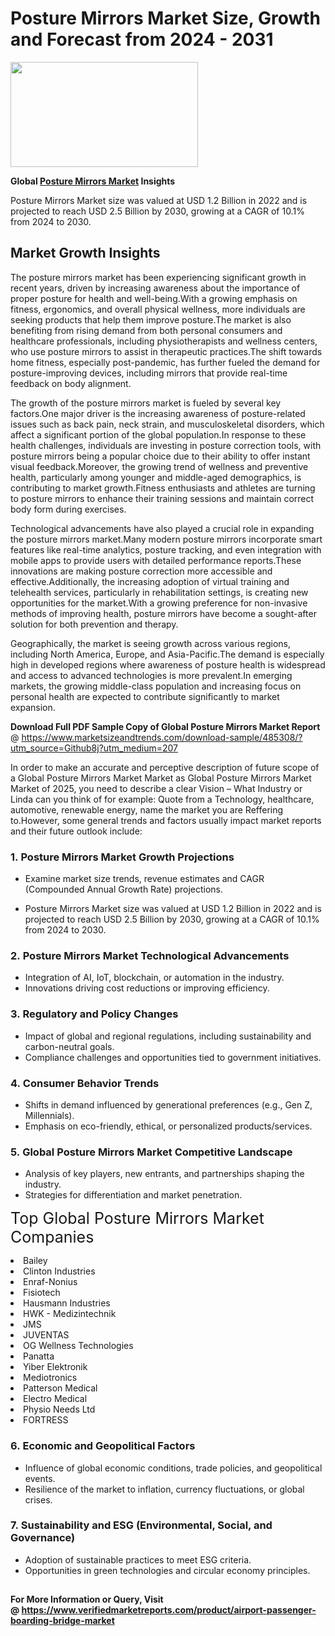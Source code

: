 <H1>Posture Mirrors Market Size, Growth and Forecast from 2024 - 2031</H1><img class="aligncenter size-medium wp-image-584254" src="https://thirdeyenews.in/wp-content/uploads/2024/09/Global-Market-Research-300x168.jpeg" alt="" width="300" height="168" /><p><strong>Global&nbsp;<a href="https://www.marketsizeandtrends.com/download-sample/485308/?utm_source=Github8j?utm_medium=207">Posture Mirrors Market</a> Insights</strong></p><p>Posture Mirrors Market size was valued at USD 1.2 Billion in 2022 and is projected to reach USD 2.5 Billion by 2030, growing at a CAGR of 10.1% from 2024 to 2030.</p><p><h2>Market Growth Insights</h2> <p>The posture mirrors market has been experiencing significant growth in recent years, driven by increasing awareness about the importance of proper posture for health and well-being.With a growing emphasis on fitness, ergonomics, and overall physical wellness, more individuals are seeking products that help them improve posture.The market is also benefiting from rising demand from both personal consumers and healthcare professionals, including physiotherapists and wellness centers, who use posture mirrors to assist in therapeutic practices.The shift towards home fitness, especially post-pandemic, has further fueled the demand for posture-improving devices, including mirrors that provide real-time feedback on body alignment.</p> <p>The growth of the posture mirrors market is fueled by several key factors.One major driver is the increasing awareness of posture-related issues such as back pain, neck strain, and musculoskeletal disorders, which affect a significant portion of the global population.In response to these health challenges, individuals are investing in posture correction tools, with posture mirrors being a popular choice due to their ability to offer instant visual feedback.Moreover, the growing trend of wellness and preventive health, particularly among younger and middle-aged demographics, is contributing to market growth.Fitness enthusiasts and athletes are turning to posture mirrors to enhance their training sessions and maintain correct body form during exercises.</p> <p>Technological advancements have also played a crucial role in expanding the posture mirrors market.Many modern posture mirrors incorporate smart features like real-time analytics, posture tracking, and even integration with mobile apps to provide users with detailed performance reports.These innovations are making posture correction more accessible and effective.Additionally, the increasing adoption of virtual training and telehealth services, particularly in rehabilitation settings, is creating new opportunities for the market.With a growing preference for non-invasive methods of improving health, posture mirrors have become a sought-after solution for both prevention and therapy.</p> <p>Geographically, the market is seeing growth across various regions, including North America, Europe, and Asia-Pacific.The demand is especially high in developed regions where awareness of posture health is widespread and access to advanced technologies is more prevalent.In emerging markets, the growing middle-class population and increasing focus on personal health are expected to contribute significantly to market expansion.</p> <p><span class=""><strong>Download Full PDF Sample Copy of Global Posture Mirrors Market Report</strong> @ <a href="https://www.marketsizeandtrends.com/download-sample/485308/?utm_source=Github8j?utm_medium=207" target="_blank">https://www.marketsizeandtrends.com/download-sample/485308/?utm_source=Github8j?utm_medium=207</a></span></p><p>In order to make an accurate and perceptive description of future scope of a Global&nbsp;Posture Mirrors Market Market as Global&nbsp;Posture Mirrors Market Market of 2025, you need to describe a clear Vision &ndash; What Industry or Linda can you think of for example: Quote from a Technology, healthcare, automotive, renewable energy, name the market you are Reffering to.However, some general trends and factors usually impact market reports and their future outlook include:</p><h3>1.&nbsp;<strong>Posture Mirrors Market Growth Projections</strong></h3><ul><li>Examine market size trends, revenue estimates and CAGR (Compounded Annual Growth Rate) projections.</li><li><p>Posture Mirrors Market size was valued at USD 1.2 Billion in 2022 and is projected to reach USD 2.5 Billion by 2030, growing at a CAGR of 10.1% from 2024 to 2030.</p></li></ul><h3>2.&nbsp;<strong>Posture Mirrors Market Technological Advancements</strong></h3><ul><li>Integration of AI, IoT, blockchain, or automation in the industry.</li><li>Innovations driving cost reductions or improving efficiency.</li></ul><h3>3.&nbsp;<strong>Regulatory and Policy Changes</strong></h3><ul><li>Impact of global and regional regulations, including sustainability and carbon-neutral goals.</li><li>Compliance challenges and opportunities tied to government initiatives.</li></ul><h3>4.&nbsp;<strong>Consumer Behavior Trends</strong></h3><ul><li>Shifts in demand influenced by generational preferences (e.g., Gen Z, Millennials).</li><li>Emphasis on eco-friendly, ethical, or personalized products/services.</li></ul><h3>5.&nbsp;<strong>Global Posture Mirrors Market Competitive Landscape</strong></h3><ul><li>Analysis of key players, new entrants, and partnerships shaping the industry.</li><li>Strategies for differentiation and market penetration.</li></ul><p data-pm-slice="1 1 []"><span style="color: inherit; font-family: inherit; font-size: 25px;">Top Global Posture Mirrors Market Companies</span></p><div class="" data-test-id=""><p><li>Bailey</li><li> Clinton Industries</li><li> Enraf-Nonius</li><li> Fisiotech</li><li> Hausmann Industries</li><li> HWK - Medizintechnik</li><li> JMS</li><li> JUVENTAS</li><li> OG Wellness Technologies</li><li> Panatta</li><li> Yiber Elektronik</li><li> Mediotronics</li><li> Patterson Medical</li><li> Electro Medical</li><li> Physio Needs Ltd</li><li> FORTRESS</li></p></div><h3>6.&nbsp;<strong>Economic and Geopolitical Factors</strong></h3><ul><li>Influence of global economic conditions, trade policies, and geopolitical events.</li><li>Resilience of the market to inflation, currency fluctuations, or global crises.</li></ul><h3>7.&nbsp;<strong>Sustainability and ESG (Environmental, Social, and Governance)</strong></h3><ul><li>Adoption of sustainable practices to meet ESG criteria.</li><li>Opportunities in green technologies and circular economy principles.</li></ul><h2><strong style="font-size: 14px;">For More Information or Query, Visit @&nbsp;</strong><a style="background-color: #ffffff; font-size: 14px;" href="https://www.marketsizeandtrends.com/report/posture-mirrors-market/" target="_blank">https://www.verifiedmarketreports.com/product/airport-passenger-boarding-bridge-market</a></h2>